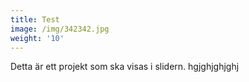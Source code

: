 ```yaml
---
title: Test
image: /img/342342.jpg
weight: '10'
---
```

Detta är ett projekt som ska visas i slidern. hgjghjghjghj
